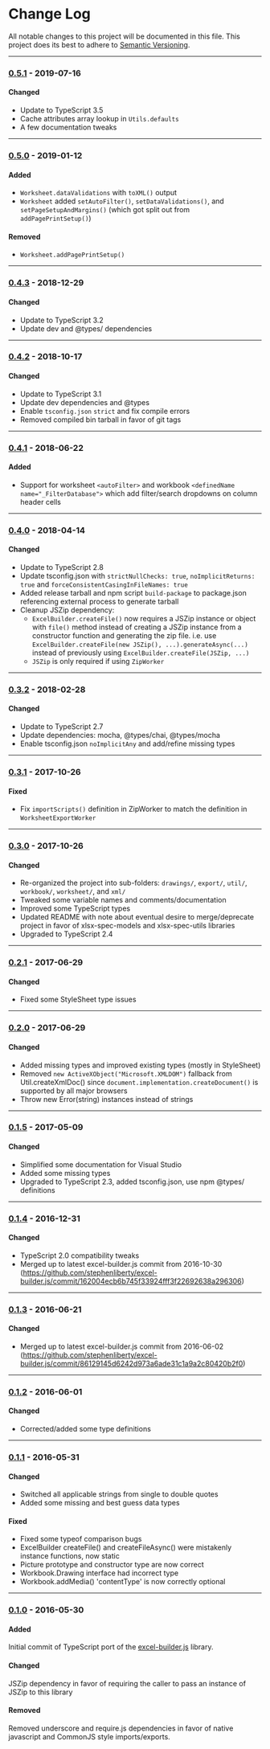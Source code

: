 ﻿# Change Log
All notable changes to this project will be documented in this file.
This project does its best to adhere to [Semantic Versioning](http://semver.org/).


--------
### [0.5.1](N/A) - 2019-07-16
#### Changed
* Update to TypeScript 3.5
* Cache attributes array lookup in `Utils.defaults`
* A few documentation tweaks


--------
### [0.5.0](https://github.com/TeamworkGuy2/excel-builder-ts/commit/66179ecb3f34789f9406eb97fe27d11027737841) - 2019-01-12
#### Added
* `Worksheet.dataValidations` with `toXML()` output
* `Worksheet` added `setAutoFilter()`, `setDataValidations()`, and `setPageSetupAndMargins()` (which got split out from `addPagePrintSetup()`)

#### Removed
* `Worksheet.addPagePrintSetup()`


--------
### [0.4.3](https://github.com/TeamworkGuy2/excel-builder-ts/commit/a9edc537d38c6e705e0aad42ec3edbbd18ddd36a) - 2018-12-29
#### Changed
* Update to TypeScript 3.2
* Update dev and @types/ dependencies


--------
### [0.4.2](https://github.com/TeamworkGuy2/excel-builder-ts/commit/698bc9cdfdeb9fdda47e6569a7714918b95e9ca3) - 2018-10-17
#### Changed
* Update to TypeScript 3.1
* Update dev dependencies and @types
* Enable `tsconfig.json` `strict` and fix compile errors
* Removed compiled bin tarball in favor of git tags


--------
### [0.4.1](https://github.com/TeamworkGuy2/excel-builder-ts/commit/41e334ce51bf376b53f4a7eee86efcffe6835bc7) - 2018-06-22
#### Added
* Support for worksheet `<autoFilter>` and workbook `<definedName name="_FilterDatabase">` which add filter/search dropdowns on column header cells


--------
### [0.4.0](https://github.com/TeamworkGuy2/excel-builder-ts/commit/42ade4c544f9c9d5810a25b17262467a1a83ccd6) - 2018-04-14
#### Changed
* Update to TypeScript 2.8
* Update tsconfig.json with `strictNullChecks: true`, `noImplicitReturns: true` and `forceConsistentCasingInFileNames: true`
* Added release tarball and npm script `build-package` to package.json referencing external process to generate tarball
* Cleanup JSZip dependency:
  * `ExcelBuilder.createFile()` now requires a JSZip instance or object with `file()` method instead of creating a JSZip instance from a constructor function and generating the zip file. i.e. use `ExcelBuilder.createFile(new JSZip(), ...).generateAsync(...)` instead of previously using `ExcelBuilder.createFile(JSZip, ...)`
  * `JSZip` is only required if using `ZipWorker`


--------
### [0.3.2](https://github.com/TeamworkGuy2/excel-builder-ts/commit/ce1061e1897a1b369c97a2d70d3da05510926b20) - 2018-02-28
#### Changed
* Update to TypeScript 2.7
* Update dependencies: mocha, @types/chai, @types/mocha
* Enable tsconfig.json `noImplicitAny` and add/refine missing types


--------
### [0.3.1](https://github.com/TeamworkGuy2/excel-builder-ts/commit/aae03a4578b41d6eef08af6d3908c875e6c5e4fc) - 2017-10-26
#### Fixed
* Fix `importScripts()` definition in ZipWorker to match the definition in `WorksheetExportWorker`


--------
### [0.3.0](https://github.com/TeamworkGuy2/excel-builder-ts/commit/eb4f2bb801e30a9549c34b1873d8dc545fcccb97) - 2017-10-26
#### Changed
* Re-organized the project into sub-folders: `drawings/`, `export/`, `util/`, `workbook/`, `worksheet/`, and `xml/`
* Tweaked some variable names and comments/documentation
* Improved some TypeScript types
* Updated README with note about eventual desire to merge/deprecate project in favor of xlsx-spec-models and xlsx-spec-utils libraries
* Upgraded to TypeScript 2.4


--------
### [0.2.1](https://github.com/TeamworkGuy2/excel-builder-ts/commit/da98cefcb04335ecd7387510aceae8b397bb9082) - 2017-06-29
#### Changed
* Fixed some StyleSheet type issues


--------
### [0.2.0](https://github.com/TeamworkGuy2/excel-builder-ts/commit/f8e4a5b0a06ca8c26154441b6b81ed7e0746b903) - 2017-06-29
#### Changed
* Added missing types and improved existing types (mostly in StyleSheet)
* Removed `new ActiveXObject("Microsoft.XMLDOM")` fallback from Util.createXmlDoc() since `document.implementation.createDocument()` is supported by all major browsers
* Throw new Error(string) instances instead of strings


--------
### [0.1.5](https://github.com/TeamworkGuy2/excel-builder-ts/commit/108cb24fdee9553c379e67c70abfc2bf92a74687) - 2017-05-09
#### Changed
* Simplified some documentation for Visual Studio
* Added some missing types
* Upgraded to TypeScript 2.3, added tsconfig.json, use npm @types/ definitions


--------
### [0.1.4](https://github.com/TeamworkGuy2/excel-builder-ts/commit/2aa41518ff614d1fa9e7e5e71326aace53cbe367) - 2016-12-31
#### Changed
* TypeScript 2.0 compatibility tweaks
* Merged up to latest excel-builder.js commit from 2016-10-30 (https://github.com/stephenliberty/excel-builder.js/commit/162004ecb6b745f33924fff3f22692638a296306)


--------
### [0.1.3](https://github.com/TeamworkGuy2/excel-builder-ts/commit/393f0edbe9189e49a2df9cd842a504af5401f569) - 2016-06-21
#### Changed
* Merged up to latest excel-builder.js commit from 2016-06-02 (https://github.com/stephenliberty/excel-builder.js/commit/86129145d6242d973a6ade31c1a9a2c80420b2f0)


--------
### [0.1.2](https://github.com/TeamworkGuy2/excel-builder-ts/commit/bf2bbb96b52e8a5dc6fb8156533abd74e9b05e59) - 2016-06-01
#### Changed
* Corrected/added some type definitions


--------
### [0.1.1](https://github.com/TeamworkGuy2/excel-builder-ts/commit/c0d76ebed850b73aeb7eed4c52830f27e1df7bae) - 2016-05-31
#### Changed
* Switched all applicable strings from single to double quotes
* Added some missing and best guess data types

#### Fixed
* Fixed some typeof comparison bugs
* ExcelBuilder createFile() and createFileAsync() were mistakenly instance functions, now static
* Picture prototype and constructor type are now correct
* Workbook.Drawing interface had incorrect type
* Workbook.addMedia() 'contentType' is now correctly optional


--------
### [0.1.0](https://github.com/TeamworkGuy2/excel-builder-ts/commit/67ec7eedbcb88d43ac4ad1c02130183c8b8126ef) - 2016-05-30
#### Added
Initial commit of TypeScript port of the [excel-builder.js](https://github.com/stephenliberty/excel-builder.js) library.

#### Changed
JSZip dependency in favor of requiring the caller to pass an instance of JSZip to this library

#### Removed
Removed underscore and require.js dependencies in favor of native javascript and CommonJS style imports/exports.